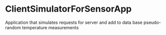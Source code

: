 # ClientSimulatorForSensorApp
Application that simulates requests for server and add to data base pseudo-random temperature measurements
